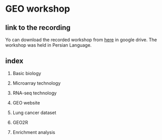 # GEO workshop



## link to the recording

Yo can download the recorded workshop from [here](https://drive.google.com/drive/folders/1YmQhFh5omAfkgZa2MoNnSnrOOOH7-eHh?usp=sharing) in google drive. The workshop was held in Persian Language.


## index
1. Basic biology

2. Microarray technology

3. RNA-seq technology

4. GEO website

5. Lung cancer dataset

6. GEO2R

7. Enrichment analysis


